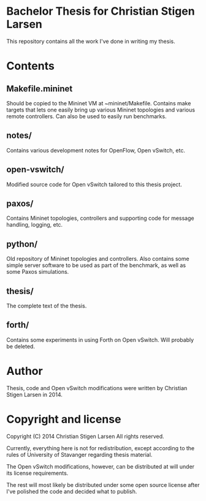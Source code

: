 Bachelor Thesis for Christian Stigen Larsen
===========================================
This repository contains all the work I've done in writing my thesis.

Contents
========

Makefile.mininet
----------------
Should be copied to the Mininet VM at ~mininet/Makefile.  Contains make
targets that lets one easily bring up various Mininet topologies and various
remote controllers.  Can also be used to easily run benchmarks.

notes/
------
Contains various development notes for OpenFlow, Open vSwitch, etc.

open-vswitch/
-------------
Modified source code for Open vSwitch tailored to this thesis project.

paxos/
------
Contains Mininet topologies, controllers and supporting code for message
handling, logging, etc.

python/
-------
Old repository of Mininet topologies and controllers. Also contains some
simple server software to be used as part of the benchmark, as well as some
Paxos simulations.

thesis/
-------
The complete text of the thesis.

forth/
------
Contains some experiments in using Forth on Open vSwitch. Will probably be
deleted.

Author
======
Thesis, code and Open vSwitch modifications were written by Christian Stigen
Larsen in 2014.

Copyright and license
=====================
Copyright (C) 2014 Christian Stigen Larsen
All rights reserved.

Currently, everything here is not for redistribution, except according to
the rules of University of Stavanger regarding thesis material.

The Open vSwitch modifications, however, can be distributed at will under
its license requirements.

The rest will most likely be distributed under some open source license
after I've polished the code and decided what to publish.
